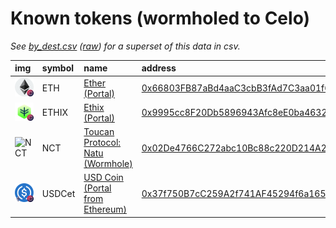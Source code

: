 
Known tokens (wormholed to Celo)
===================================
_See [by_dest.csv](by_dest.csv) ([raw](https://raw.githubusercontent.com/certusone/wormhole-token-list/main/content/by_dest.csv)) for a superset of this data in csv._

  
| img                                                                                                  | symbol   | name                                                                                                  | address                                                                                                            |   decimals | origin   | sourceAddress                                                                                                            |   sourceDecimals | markets                                                                              | symbol   |
|:-----------------------------------------------------------------------------------------------------|:---------|:------------------------------------------------------------------------------------------------------|:-------------------------------------------------------------------------------------------------------------------|-----------:|:---------|:-------------------------------------------------------------------------------------------------------------------------|-----------------:|:-------------------------------------------------------------------------------------|:-----------------|
| ![ETH](https://raw.githubusercontent.com/certusone/wormhole-token-list/main/assets/ETH_wh.png)       | ETH      | [Ether (Portal)](http://coingecko.com/en/coins/ether)                                                 | [0x66803FB87aBd4aaC3cbB3fAd7C3aa01f6F3FB207](https://celoscan.io/token/0x66803FB87aBd4aaC3cbB3fAd7C3aa01f6F3FB207) |         18 | ethereum | [0xc02aaa39b223fe8d0a0e5c4f27ead9083c756cc2](https://etherscan.io/address/0xc02aaa39b223fe8d0a0e5c4f27ead9083c756cc2)    |               18 | [ubeswap](https://app.ubeswap.org/#/swap)                                            | ETH              |
| ![ETHIX](https://raw.githubusercontent.com/certusone/wormhole-token-list/main/assets/ETHIX_wh.png)   | ETHIX    | [Ethix (Portal)](http://coingecko.com/en/coins/ethichub)                                              | [0x9995cc8F20Db5896943Afc8eE0ba463259c931ed](https://celoscan.io/token/0x9995cc8F20Db5896943Afc8eE0ba463259c931ed) |         18 | ethereum | [0xFd09911130e6930Bf87F2B0554c44F400bD80D3e](https://etherscan.io/address/0xFd09911130e6930Bf87F2B0554c44F400bD80D3e)    |               18 | [symmetric](https://celo.symm.fi/#/trade), [ubeswap](https://app.ubeswap.org/#/swap) | ETHIX            |
| ![NCT](https://raw.githubusercontent.com/certusone/wormhole-token-list/main/assets/NCT_wh.png)       | NCT      | [Toucan Protocol: Natu (Wormhole)](http://coingecko.com/en/coins/toucan-protocol-nature-carbon-tonne) | [0x02De4766C272abc10Bc88c220D214A26960a7e92](https://celoscan.io/token/0x02De4766C272abc10Bc88c220D214A26960a7e92) |         18 | polygon  | [0xD838290e877E0188a4A44700463419ED96c16107](https://polygonscan.com/address/0xD838290e877E0188a4A44700463419ED96c16107) |               18 |                                                                                      | NCT              |
| ![USDCet](https://raw.githubusercontent.com/certusone/wormhole-token-list/main/assets/USDCet_wh.png) | USDCet   | [USD Coin (Portal from Ethereum)](http://coingecko.com/en/coins/usd-coin)                             | [0x37f750B7cC259A2f741AF45294f6a16572CF5cAd](https://celoscan.io/token/0x37f750B7cC259A2f741AF45294f6a16572CF5cAd) |          6 | ethereum | [0xa0b86991c6218b36c1d19d4a2e9eb0ce3606eb48](https://etherscan.io/address/0xa0b86991c6218b36c1d19d4a2e9eb0ce3606eb48)    |                6 | [ubeswap](https://app.ubeswap.org/#/swap)                                            | USDCet           |